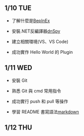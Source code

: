 ## 1/10 TUE
* 了解什麼是[BepInEx](https://github.com/BepInEx/BepInEx/releases)

* 安裝.NET反編譯器[dnSpy](https://github.com/dnSpy/dnSpy)

* 建立相關環境(VS、VS Code)

* 成功實作 Hello World 的 Plugin

## 1/11 WED
* 安裝 Git

* 熟悉 Git 與 cmd 常用指令

* 成功實行 push 和 pull 等操作

* 學習 README 書寫語法[markdown](https://github.com/guodongxiaren/README#readme)

## 1/12 THU
